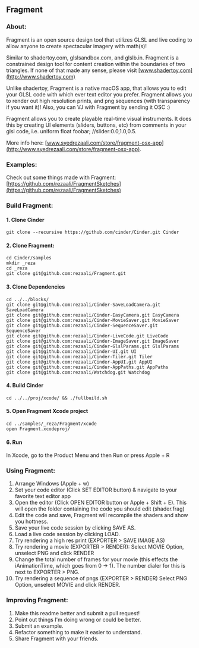 Fragment
--

### About:

Fragment is an open source design tool that utilizes GLSL and live coding to allow anyone to create spectacular imagery with math(s)!

Similar to shadertoy.com, glslsandbox.com, and glslb.in. Fragment is a constrained design tool for content creation within the boundaries of two triangles. If none of that made any sense, please visit [www.shadertoy.com](http://www.shadertoy.com)

Unlike shadertoy, Fragment is a native macOS app, that allows you to edit your GLSL code with which ever text editor you prefer. Fragment allows you to render out high resolution prints, and png sequences (with transparency if you want it)! Also, you can VJ with Fragment by sending it OSC :)

Fragment allows you to create playable real-time visual instruments. It does this by creating UI elements (sliders, buttons, etc) from comments in your glsl code, i.e. uniform float foobar; //slider:0.0,1.0,0.5.

More info here: [www.syedrezaali.com/store/fragment-osx-app](http://www.syedrezaali.com/store/fragment-osx-app).

### Examples:

Check out some things made with Fragment: [https://github.com/rezaali/FragmentSketches](https://github.com/rezaali/FragmentSketches)

### Build Fragment:

#### 1. Clone Cinder
```
git clone --recursive https://github.com/cinder/Cinder.git Cinder
```
#### 2. Clone Fragment:
```
cd Cinder/samples
mkdir _reza
cd _reza
git clone git@github.com:rezaali/Fragment.git
```

#### 3. Clone Dependencies
```
cd ../../blocks/
git clone git@github.com:rezaali/Cinder-SaveLoadCamera.git SaveLoadCamera
git clone git@github.com:rezaali/Cinder-EasyCamera.git EasyCamera
git clone git@github.com:rezaali/Cinder-MovieSaver.git MovieSaver
git clone git@github.com:rezaali/Cinder-SequenceSaver.git SequenceSaver
git clone git@github.com:rezaali/Cinder-LiveCode.git LiveCode
git clone git@github.com:rezaali/Cinder-ImageSaver.git ImageSaver
git clone git@github.com:rezaali/Cinder-GlslParams.git GlslParams
git clone git@github.com:rezaali/Cinder-UI.git UI
git clone git@github.com:rezaali/Cinder-Tiler.git Tiler
git clone git@github.com:rezaali/Cinder-AppUI.git AppUI
git clone git@github.com:rezaali/Cinder-AppPaths.git AppPaths
git clone git@github.com:rezaali/Watchdog.git Watchdog
```

#### 4. Build Cinder
```
cd ../../proj/xcode/ && ./fullbuild.sh
```

#### 5. Open Fragment Xcode project
```
cd ../samples/_reza/Fragment/xcode
open Fragment.xcodeproj/
```

#### 6. Run
In Xcode, go to the Product Menu and then Run or press Apple + R


### Using Fragment:

1. Arrange Windows (Apple + w)
2. Set your code editor (Click SET EDITOR button) & navigate to your favorite text editor app
3. Open the editor (Click OPEN EDITOR button or Apple + Shift + E). This will open the folder containing the code you should edit (shader.frag)
4. Edit the code and save, Fragment will recompile the shaders and show you hottness.
5. Save your live code session by clicking SAVE AS.
6. Load a live code session by clicking LOAD.
7. Try rendering a high res print (EXPORTER > SAVE IMAGE AS)
8. Try rendering a movie (EXPORTER > RENDER): Select MOVIE Option, unselect PNG and click RENDER
9. Change the total number of frames for your movie (this effects the iAnimationTime, which goes from 0 -> 1). The number dialer for this is next to EXPORTER > PNG.
10. Try rendering a sequence of pngs (EXPORTER > RENDER) Select PNG Option, unselect MOVIE and click RENDER.

### Improving Fragment:

1. Make this readme better and submit a pull request!
2. Point out things I'm doing wrong or could be better.
3. Submit an example.
4. Refactor something to make it easier to understand.
5. Share Fragment with your friends.

